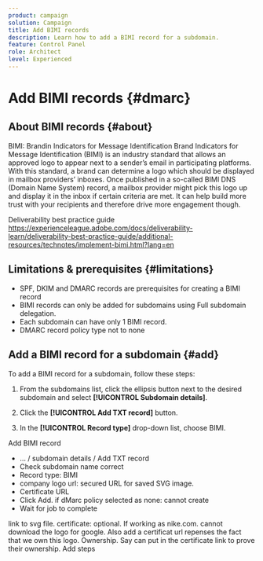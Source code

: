 ```yaml
---
product: campaign
solution: Campaign 
title: Add BIMI records
description: Learn how to add a BIMI record for a subdomain.
feature: Control Panel
role: Architect
level: Experienced
---
```


# Add BIMI records {#dmarc}

## About BIMI records {#about}

BIMI: Brandin Indicators for Message Identification
Brand Indicators for Message Identification (BIMI) is an industry standard that allows an approved logo to appear next to a sender’s email in participating platforms.
With this standard, a brand can determine a logo which should be displayed in mailbox providers’ inboxes. Once published in a so-called BIMI DNS (Domain Name System) record, a mailbox provider might pick this logo up and display it in the inbox if certain criteria are met. It can help build more trust with your recipients and therefore drive more engagement though.

Deliverability best practice guide
https://experienceleague.adobe.com/docs/deliverability-learn/deliverability-best-practice-guide/additional-resources/technotes/implement-bimi.html?lang=en

## Limitations & prerequisites {#limitations}

* SPF, DKIM and DMARC records are prerequisites for creating a BIMI record
* BIMI records can only be added for subdomains using Full subdomain delegation.
* Each subdomain can have only 1 BIMI record.
* DMARC record policy type not to none

## Add a BIMI record for a subdomain {#add}

To add a BIMI record for a subdomain, follow these steps:

1. From the subdomains list, click the ellipsis button next to the desired subdomain and select **[!UICONTROL Subdomain details]**.

1. Click the **[!UICONTROL Add TXT record]** button.

1. In the **[!UICONTROL Record type]** drop-down list, choose BIMI.


Add BIMI record
* … / subdomain details / Add TXT record
* Check subdomain name correct
* Record type:  BIMI
* company logo url: secured URL for saved SVG image. 
* Certificate URL
* Click Add. if dMarc policy selected as none: cannot create 
* Wait for job to complete

link to svg file.
certificate: optional. If working as nike.com. cannot download the logo for google. Also add a certificat url repenses the fact that we own this logo. Ownership. Say can put in the certificate link to prove their ownership. Add steps
